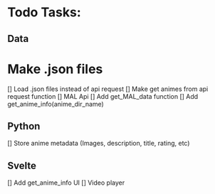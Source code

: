 # Todo Tasks:

## Data

# Make .json files

[] Load .json files instead of api request
[] Make get animes from api request function
[] MAL Api
[] Add get_MAL_data function
[] Add get_anime_info(anime_dir_name)

## Python

[] Store anime metadata (Images, description, title, rating, etc)

## Svelte

[] Add get_anime_info UI
[] Video player
